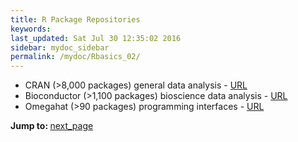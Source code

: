 ```yaml
---
title: R Package Repositories
keywords: 
last_updated: Sat Jul 30 12:35:02 2016
sidebar: mydoc_sidebar
permalink: /mydoc/Rbasics_02/
---
```


* CRAN (>8,000 packages) general data analysis - [URL](http://cran.at.r-project.org/)
* Bioconductor (>1,100 packages) bioscience data analysis - [URL](http://www.bioconductor.org/)
* Omegahat (>90 packages) programming interfaces - [URL](https://github.com/omegahat?tab=repositories)

<div class="tags">
<b>Jump to: </b>
<a href="../../mydoc/Rbasics_03/" class="btn btn-default navbar-btn cursorNorm" role="button">next_page</a>
</div>
